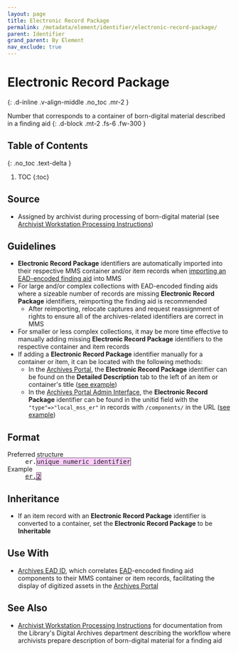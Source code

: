 ```yaml
---
layout: page
title: Electronic Record Package
permalink: /metadata/element/identifier/electronic-record-package/
parent: Identifier
grand_parent: By Element
nav_exclude: true
---
```


# Electronic Record Package
{: .d-inline .v-align-middle .no_toc .mr-2 }

Number that corresponds to a container of born-digital material described in a finding aid
{: .d-block .mt-2 .fs-6 .fw-300 }

## Table of Contents
{: .no_toc .text-delta }

1. TOC
{:toc}

## Source
- Assigned by archivist during processing of born-digital material (see [Archivist Workstation Processing Instructions](https://nypl.github.io/digarch/staging/Archivist-Workstation-Processing.html))

## Guidelines
- **Electronic Record Package** identifiers are automatically imported into their respective MMS container and/or item records when [importing an EAD-encoded finding aid](/metadata-documentation/workflows/import/#importing-finding-aids) into MMS
- For large and/or complex collections with EAD-encoded finding aids where a sizeable number of records are missing **Electronic Record Package** identifiers, reimporting the finding aid is recommended
    - After reimporting, relocate captures and request reassignment of rights to ensure all of the archives-related identifiers are correct in MMS
- For smaller or less complex collections, it may be more time effective to manually adding missing **Electronic Record Package** identifiers to the respective container and item records
- If adding a **Electronic Record Package** identifier manually for a container or item, it can be located with the following methods:
    - In the [Archives Portal](/metadata-documentation/resources/glossary/#archives-portal), the **Electronic Record Package** identifier can be found on the **Detailed Description** tab to the left of an item or container's title ([see example](https://archives.nypl.org/dan/23068#c1329153))
    - In the [Archives Portal Admin Interface](/metadata-documentation/resources/glossary/#archives-portal-admin-interface), the **Electronic Record Package** identifier can be found in the unitid field with the `"type"=>"local_mss_er"` in records with `/components/` in the URL ([see example](https://archives.nypl.org/admin/components/1329153#:~:text=%7B%22value%22%3D%3E%22er.2%22%2C%20%22type%22%3D%3E%22local_mss_er%22%7D))

## Format

<dl>
<dt>Preferred structure</dt>
<dd><tt>er.<span style="background: #ffccff; border: 1px solid #5c5962;">unique numeric identifier</span></tt></dd>
<dt>Example</dt>
<dd><a href="https://metadata.nypl.org/containers/330553?section=desc_md#:~:text=Electronic%20Record%20Package%3A-,er.2,-Identifier"><tt>er.<span style="background: #ffccff; border: 1px solid #5c5962;">2</span></tt></a></dd>

</dl>

## Inheritance
- If an item record with an **Electronic Record Package** identifier is converted to a container, set the **Electronic Record Package** to be **Inheritable**

## Use With
- [Archives EAD ID](/metadata-documentation/metadata/element/identifier/archives-ead/), which correlates [EAD](/metadata-documentation/resources/glossary/#encoded-archival-description)-encoded finding aid components to their MMS container or item records, facilitating the display of digitized assets in the [Archives Portal](/metadata-documentation/resources/glossary/#archives-portal)

## See Also
- [Archivist Workstation Processing Instructions](https://nypl.github.io/digarch/staging/Archivist-Workstation-Processing.html) for documentation from the Library's Digital Archives department describing the workflow where archivists prepare description of born-digital material for a finding aid